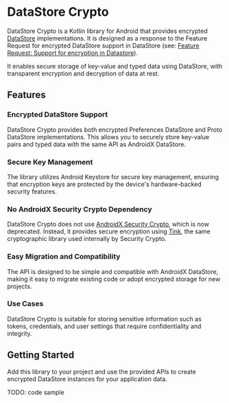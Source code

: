 # DataStore Crypto

DataStore Crypto is a Kotlin library for Android that provides encrypted [DataStore](https://developer.android.com/topic/libraries/architecture/datastore) implementations. It is designed as a response to the Feature Request for encrypted DataStore support in DataStore (see: [Feature Request: Support for encryption in Datastore](https://issuetracker.google.com/issues/167697691)).

It enables secure storage of key-value and typed data using DataStore, with transparent encryption and decryption of data at rest.

## Features

### Encrypted DataStore Support
DataStore Crypto provides both encrypted Preferences DataStore and Proto DataStore implementations. This allows you to securely store key-value pairs and typed data with the same API as AndroidX DataStore.

### Secure Key Management
The library utilizes Android Keystore for secure key management, ensuring that encryption keys are protected by the device's hardware-backed security features.

### No AndroidX Security Crypto Dependency
DataStore Crypto does not use [AndroidX Security Crypto](https://developer.android.com/reference/kotlin/androidx/security/crypto/package-summary), which is now deprecated. Instead, it provides secure encryption using [Tink](https://github.com/tink-crypto/tink-java), the same cryptographic library used internally by Security Crypto.

### Easy Migration and Compatibility
The API is designed to be simple and compatible with AndroidX DataStore, making it easy to migrate existing code or adopt encrypted storage for new projects.

### Use Cases
DataStore Crypto is suitable for storing sensitive information such as tokens, credentials, and user settings that require confidentiality and integrity.

## Getting Started
Add this library to your project and use the provided APIs to create encrypted DataStore instances for your application data.

TODO: code sample
